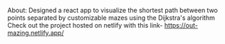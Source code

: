 About: Designed a react app to visualize the shortest path between two points separated by customizable mazes using the Dijkstra's algorithm
Check out the project hosted on netlify with this link- https://out-mazing.netlify.app/
